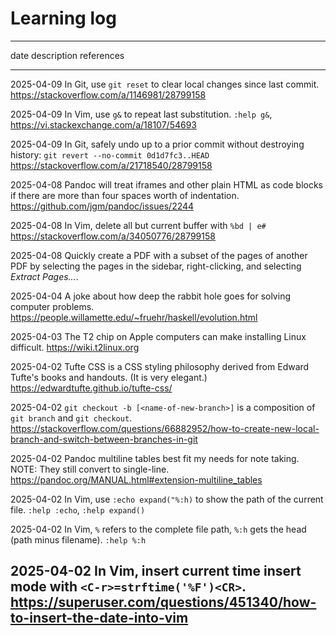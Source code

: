 # Learning log

----------------------------------------------------------------------------------------------------------------------------------------------------------------------------------------------
date            description                                                                                                                 references
-----------     -----------------------------------------------------------------------------------------------------------------------     --------------------------------------------------
2025-04-09      In Git, use `git reset` to clear local changes since last commit.                                                           <https://stackoverflow.com/a/1146981/28799158>

2025-04-09      In Vim, use `g&` to repeat last substitution.                                                                               `:help g&`, <https://vi.stackexchange.com/a/18107/54693>

2025-04-09      In Git, safely undo up to a prior commit without destroying history: `git revert --no-commit 0d1d7fc3..HEAD`                <https://stackoverflow.com/a/21718540/28799158>

2025-04-08      Pandoc will treat iframes and other plain HTML as code blocks if there are more than four spaces worth of indentation.      <https://github.com/jgm/pandoc/issues/2244>

2025-04-08      In Vim, delete all but current buffer with `%bd | e#`                                                                       <https://stackoverflow.com/a/34050776/28799158>

2025-04-08      Quickly create a PDF with a subset of the pages of another PDF by selecting the pages in the sidebar, right-clicking,
                and selecting *Extract Pages…*.

2025-04-04      A joke about how deep the rabbit hole goes for solving computer problems.                                                   <https://people.willamette.edu/~fruehr/haskell/evolution.html>

2025-04-03      The T2 chip on Apple computers can make installing Linux difficult.                                                         <https://wiki.t2linux.org>

2025-04-02      Tufte CSS is a CSS styling philosophy derived from Edward Tufte's books and handouts. (It is very elegant.)                 <https://edwardtufte.github.io/tufte-css/>

2025-04-02      `git checkout -b [<name-of-new-branch>]` is a composition of `git branch` and `git checkout`.                               <https://stackoverflow.com/questions/66882952/how-to-create-new-local-branch-and-switch-between-branches-in-git>

2025-04-02      Pandoc multiline tables best fit my needs for note taking. NOTE: They still convert to single-line.                         <https://pandoc.org/MANUAL.html#extension-multiline_tables>

2025-04-02      In Vim, use `:echo expand("%:h)` to show the path of the current file.                                                      `:help :echo`, `:help expand()`

2025-04-02      In Vim, `%` refers to the complete file path, `%:h` gets the head (path minus filename).                                    `:help %:h`

2025-04-02      In Vim, insert current time insert mode with `<C-r>=strftime('%F')<CR>`.                                                    <https://superuser.com/questions/451340/how-to-insert-the-date-into-vim>
----------------------------------------------------------------------------------------------------------------------------------------------------------------------------------------------
